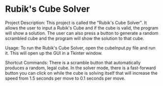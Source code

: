 # Rubik's Cube Solver

Project Description:
This project is called the "Rubik's Cube Solver". It allows the user to input
a Rubik's Cube and if the cube is valid, the program will show a solution. The
user can also press a button to generate a random scrambled cube and the
program will show the solution to that cube.

Usage:
To run the Rubik's Cube Solver, open the cubeInput.py file and run it. This will
open up the GUI in a Tkinter window.

Shortcut Commands:
There is a scramble button that automatically produces a random, legal cube.
In the solver mode, there is a fast-forward button you can click on while
the cube is solving itself that will increase the speed from 1.5 seconds per
move to 0.1 seconds per move.

